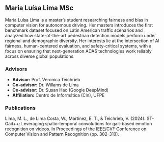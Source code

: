 ## Maria Luísa Lima <span class="student-badge msc">MSc</span>

Maria Luísa Lima is a master’s student researching fairness and bias in computer vision for autonomous driving. Her masters introduces the first benchmark dataset focused on Latin American traffic scenarios and analyzed how state-of-the-art pedestrian detection models perform under regional and demographic diversity. Her interests lie at the intersection of AI fairness, human-centered evaluation, and safety-critical systems, with a focus on ensuring that next-generation ADAS technologies work reliably across diverse global populations.

### Advisors
- **Advisor:** Prof. Veronica Teichrieb  
- **Co-advisor:** Dr. Willams de Lima
- **Co-advisor:** Dr. Susan Hao (Google DeepMind)
- **Affiliation:** Centro de Informática (CIn), UFPE

### Publications
Lima, M. L., de Lima Costa, W., Martínez, E. T., & Teichrieb, V. (2024). ST-Gait++: Leveraging spatio-temporal convolutions for gait-based emotion recognition on videos. In Proceedings of the IEEE/CVF Conference on Computer Vision and Pattern Recognition (pp. 302-310).
